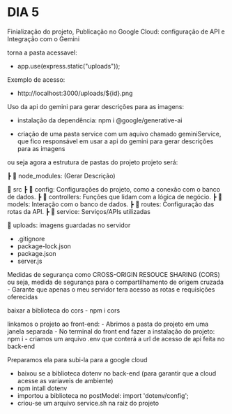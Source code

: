 
# DIA 5

Finialização do projeto, Publicação no Google Cloud: configuração de API e Integração com o Gemini

torna a pasta acessavel:
- app.use(express.static("uploads"));

Exemplo de acesso: 
- http://localhost:3000/uploads/${id}.png

Uso da api do gemini para gerar descrições para as imagens:
- instalação da dependência:
    npm i @google/generative-ai

- criação de uma pasta service com um aquivo chamado geminiService, que fico responsável em usar a api do gemini para gerar descrições
para as imagens 

ou seja agora a estrutura de pastas do projeto projeto será:

┣ 📂 node_modules: (Gerar Descrição)

📂 src 
┣ 📂 config: Configurações do projeto, como a conexão com o banco de dados. 
┣ 📂 controllers: Funções que lidam com a lógica de negócio. 
┣ 📂 models: Interação com o banco de dados. 
┣ 📂 routes: Configuração das rotas da API.
┣ 📂 service: Serviços/APIs utilizadas

📂 uploads: imagens guardadas no servidor

- .gitignore
- package-lock.json
- package.json
- server.js


Medidas de segurança como CROSS-ORIGIN RESOUCE SHARING (CORS) ou seja, medida de segurança para o compartilhamento de origem cruzada
    - Garante que apenas o meu servidor tera acesso as rotas e requisições oferecidas

baixar a biblioteca do cors
    - npm i cors


linkamos o projeto ao front-end:
    - Abrimos a pasta do projeto em uma janela separada
    - No terminal do front end fazer a instalação do projeto: npm i
    - criamos um arquivo .env que conterá a url de acesso de api feita no back-end



Preparamos ela para subi-la para a google cloud
  - baixou se a biblioteca dotenv no back-end (para garantir que a cloud acesse as variaveis de ambiente)
  - npm intall dotenv
  - importou a biblioteca no postModel: import 'dotenv/config';
  - criou-se um arquivo service.sh na raiz do projeto